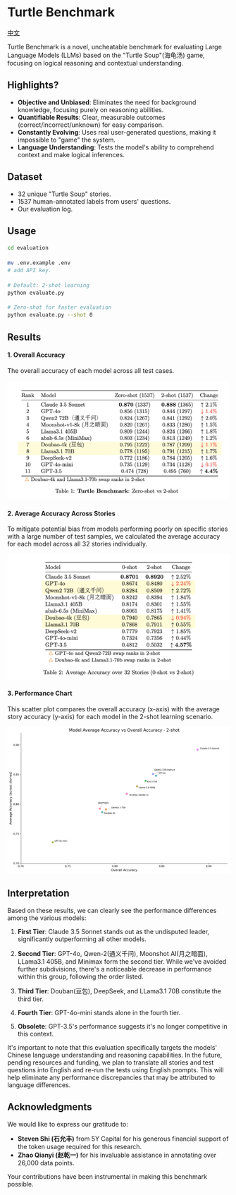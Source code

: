 # Turtle Benchmark

[中文](./README_zh.md)

Turtle Benchmark is a novel, uncheatable benchmark for evaluating Large Language Models (LLMs) based on the "Turtle Soup"(海龟汤) game, focusing on logical reasoning and contextual understanding.

## Highlights?

- **Objective and Unbiased**: Eliminates the need for background knowledge, focusing purely on reasoning abilities.
- **Quantifiable Results**: Clear, measurable outcomes (correct/incorrect/unknown) for easy comparison.
- **Constantly Evolving**: Uses real user-generated questions, making it impossible to "game" the system.
- **Language Understanding**: Tests the model's ability to comprehend context and make logical inferences.

## Dataset

- 32 unique "Turtle Soup" stories.
- 1537 human-annotated labels from users' questions.
- Our evaluation log.

## Usage

```bash
cd evaluation

mv .env.example .env
# add API key.

# Default: 2-shot learning
python evaluate.py

# Zero-shot for faster evaluation
python evaluate.py --shot 0
```

## Results

#### 1. Overall Accuracy

The overall accuracy of each model across all test cases.

![Overall Benchmark Results](/evaluation/imgs/Turtle-Benchmark-result.png)

#### 2. Average Accuracy Across Stories

To mitigate potential bias from models performing poorly on specific stories with a large number of test samples, we calculated the average accuracy for each model across all 32 stories individually.

![Results Across 32 Stories](/evaluation/imgs/Turtle-Benchmark-over-32stories.png)

#### 3. Performance Chart

This scatter plot compares the overall accuracy (x-axis) with the average story accuracy (y-axis) for each model in the 2-shot learning scenario.

![2-Shot Learning Performance](/evaluation/imgs/average_model_accuracy_over_stories_2-shot.png)

## Interpretation

Based on these results, we can clearly see the performance differences among the various models:

1. **First Tier**: Claude 3.5 Sonnet stands out as the undisputed leader, significantly outperforming all other models.

2. **Second Tier**: GPT-4o, Qwen-2(通义千问), Moonshot AI(月之暗面), LLama3.1 405B, and Minimax form the second tier. While we've avoided further subdivisions, there's a noticeable decrease in performance within this group, following the order listed.

3. **Third Tier**: Douban(豆包), DeepSeek, and LLama3.1 70B constitute the third tier.

4. **Fourth Tier**: GPT-4o-mini stands alone in the fourth tier.

5. **Obsolete**: GPT-3.5's performance suggests it's no longer competitive in this context.

It's important to note that this evaluation specifically targets the models' Chinese language understanding and reasoning capabilities. In the future, pending resources and funding, we plan to translate all stories and test questions into English and re-run the tests using English prompts. This will help eliminate any performance discrepancies that may be attributed to language differences.

## Acknowledgments

We would like to express our gratitude to:

- **Steven Shi (石允丰)** from 5Y Capital for his generous financial support of the token usage required for this research.
- **Zhao Qianyi (赵乾一)** for his invaluable assistance in annotating over 26,000 data points.

Your contributions have been instrumental in making this benchmark possible.
